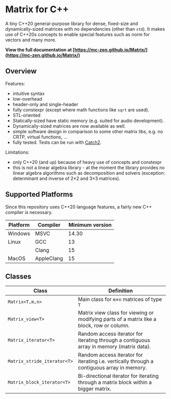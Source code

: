 # Matrix for C++


A tiny C++20 general-purpose library for dense, fixed-size and dynamically-sized matrices with no dependencies (other than `std`).
It makes use of C++20s concepts to enable special features such as norm for vectors and many more.

__View the full documentation at [https://mc-zen.github.io/Matrix/](https://mc-zen.github.io/Matrix/)__


## Overview

Features:

- intuitive syntax
- low-overhead
- header-only and single-header
- fully constexpr (except where math functions like `sqrt` are used). 
- STL-oriented
- Statically-sized have static memory (e.g. suited for audio development). 
- Dynamically-sized matrices are now available as well. 
- simple software design in comparison to some other matrix libs, e.g. no CRTP, virtual functions, ...
- fully tested. Tests can be run with [Catch2](https://github.com/catchorg/Catch2).

Limitations:

- only C++20 (and up) because of heavy use of concepts and constexpr
- this is not a linear algebra library - at the moment the library provides no linear algebra algorithms such as decomposition and solvers (exception: determinant and inverse of 2&times;2 and 3&times;3 matrices).

## Supported Platforms
Since this repository uses C++20 language features, a fairly new C++ compiler is necessary. 

|Platform | Compiler   | Minimum version |
|---------|------------|-----------------|
|Windows  | MSVC       | 14.30           |
|Linux    | GCC        | 13              |
|         | Clang      | 15              |
|MacOS    | AppleClang | 15              |


## Classes
| Class | Definition |
|-------|------------|
|`Matrix<T,m,n>`   | Main class for `m`×`n` matrices of type `T` |
|`Matrix_view<T>`   | Matrix view class for viewing or modifying parts of a matrix like a block, row or column. |
|`Matrix_iterator<T>`   | Random access iterator for iterating through a contiguous array in memory (matrix data). |
|`Matrix_stride_iterator<T>`   | Random access iterator for iterating i.e. vertically through a contiguous array in memory.   |
|`Matrix_block_iterator<T>`   | Bi-directional iterator for iterating through a matrix block within a bigger matrix. |


